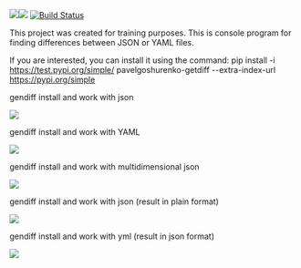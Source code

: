<a href="https://codeclimate.com/github/codeclimate/codeclimate/maintainability"><img src="https://api.codeclimate.com/v1/badges/a99a88d28ad37a79dbf6/maintainability" /></a><a href="https://codeclimate.com/github/codeclimate/codeclimate/test_coverage"><img src="https://api.codeclimate.com/v1/badges/a99a88d28ad37a79dbf6/test_coverage" /></a>
[![Build Status](https://travis-ci.org/PavelGoshurenko/python-project-lvl2.svg?branch=master)](https://travis-ci.org/PavelGoshurenko/python-project-lvl2)

This project was created for training purposes. This is console program for finding differences between JSON or YAML files.

If you are interested, you can install it using the command:
pip install -i https://test.pypi.org/simple/ pavelgoshurenko-getdiff --extra-index-url https://pypi.org/simple


gendiff install and work with json

<a href="https://asciinema.org/a/CQ9azdFIttvbwXsmplfV0T4fD" target="_blank"><img src="https://asciinema.org/a/CQ9azdFIttvbwXsmplfV0T4fD.svg" /></a>

gendiff install and work with YAML

<a href="https://asciinema.org/a/1YXV0qMGSmeni7NbOv9iVaKAA" target="_blank"><img src="https://asciinema.org/a/1YXV0qMGSmeni7NbOv9iVaKAA.svg" /></a>

gendiff install and work with multidimensional json 

<a href="https://asciinema.org/a/D74jBt448QG5nw4BXHVOuLtDg" target="_blank"><img src="https://asciinema.org/a/D74jBt448QG5nw4BXHVOuLtDg.svg" /></a>

gendiff install and work with json (result in plain format) 

<a href="https://asciinema.org/a/GTU9N8TcIDY3FxukrfC22iBns" target="_blank"><img src="https://asciinema.org/a/GTU9N8TcIDY3FxukrfC22iBns.svg" /></a>

gendiff install and work with yml (result in json format) 

<a href="https://asciinema.org/a/9mwNlVOyiWIYKX3mxCJKsnOFF" target="_blank"><img src="https://asciinema.org/a/9mwNlVOyiWIYKX3mxCJKsnOFF.svg" /></a>